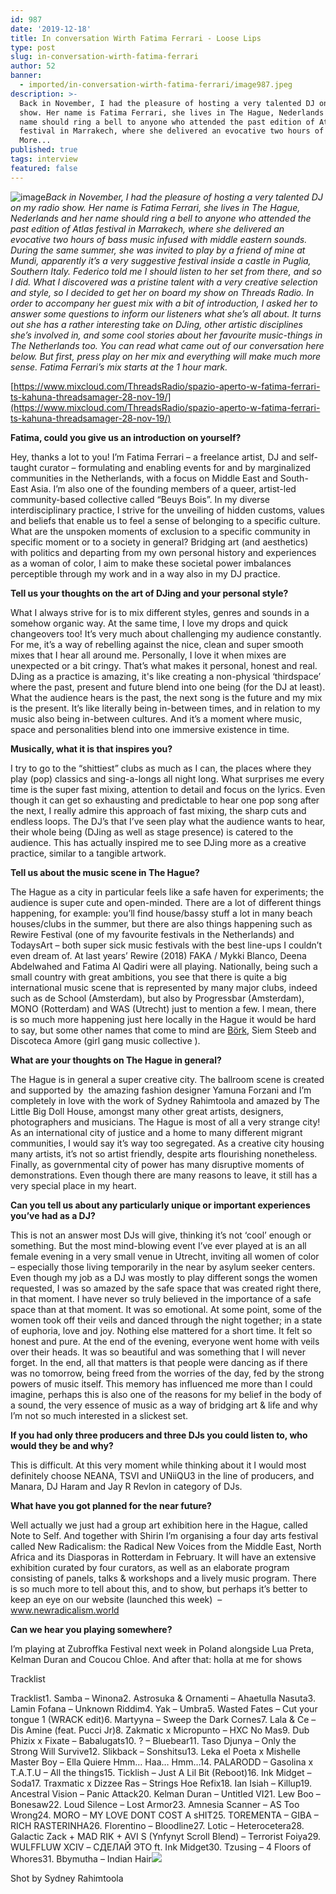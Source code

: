 ```yaml
---
id: 987
date: '2019-12-18'
title: In conversation Wirth Fatima Ferrari - Loose Lips
type: post
slug: in-conversation-wirth-fatima-ferrari
author: 52
banner:
  - imported/in-conversation-wirth-fatima-ferrari/image987.jpeg
description: >-
  Back in November, I had the pleasure of hosting a very talented DJ on my radio
  show. Her name is Fatima Ferrari, she lives in The Hague, Nederlands and her
  name should ring a bell to anyone who attended the past edition of Atlas
  festival in Marrakech, where she delivered an evocative two hours of [...]Read
  More...
published: true
tags: interview
featured: false
---
```

![image](../imported/in-conversation-wirth-fatima-ferrari/image987.jpeg)_Back in November, I had the pleasure of hosting a very talented DJ on my radio show. Her name is Fatima Ferrari, she lives in The Hague, Nederlands and her name should ring a bell to anyone who attended the past edition of Atlas festival in Marrakech, where she delivered an evocative two hours of bass music infused with middle eastern sounds. During the same summer, she was invited to play by a friend of mine at Mundi, apparently it’s a very suggestive festival inside a castle in Puglia, Southern Italy. Federico told me I should listen to her set from there, and so I did. What I discovered was a pristine talent with a very creative selection and style, so I decided to get her on board my show on Threads Radio. In order to accompany her guest mix with a bit of introduction, I asked her to answer some questions to inform our listeners what she’s all about. It turns out she has a rather interesting take on DJing, other artistic disciplines she’s involved in, and some cool stories about her favourite music-things in The Netherlands too._ _You can read what came out of our conversation here below. But first, press play on her mix and everything will make much more sense. Fatima Ferrari’s mix starts at the 1 hour mark._

[](https://www.mixcloud.com/ThreadsRadio/spazio-aperto-w-fatima-ferrari-ts-kahuna-threadsamager-28-nov-19/)[https://www.mixcloud.com/ThreadsRadio/spazio-aperto-w-fatima-ferrari-ts-kahuna-threadsamager-28-nov-19/](https://www.mixcloud.com/ThreadsRadio/spazio-aperto-w-fatima-ferrari-ts-kahuna-threadsamager-28-nov-19/)

**Fatima, could you give us an introduction on yourself?** 

Hey, thanks a lot to you! I’m Fatima Ferrari – a freelance artist, DJ and self-taught curator – formulating and enabling events for and by marginalized communities in the Netherlands, with a focus on Middle East and South-East Asia. I’m also one of the founding members of a queer, artist-led community-based collective called “Beuys Bois”. In my diverse interdisciplinary practice, I strive for the unveiling of hidden customs, values and beliefs that enable us to feel a sense of belonging to a specific culture. What are the unspoken moments of exclusion to a specific community in specific moment or to a society in general? Bridging art (and aesthetics) with politics and departing from my own personal history and experiences as a woman of color, I aim to make these societal power imbalances perceptible through my work and in a way also in my DJ practice. 

**Tell us your thoughts on the art of DJing and your personal style?**

What I always strive for is to mix different styles, genres and sounds in a somehow organic way. At the same time, I love my drops and quick changeovers too! It’s very much about challenging my audience constantly. For me, it’s a way of rebelling against the nice, clean and super smooth mixes that I hear all around me. Personally, I love it when mixes are unexpected or a bit cringy. That’s what makes it personal, honest and real. DJing as a practice is amazing, it's like creating a non-physical ‘thirdspace’ where the past, present and future blend into one being (for the DJ at least). What the audience hears is the past, the next song is the future and my mix is the present. It’s like literally being in-between times, and in relation to my music also being in-between cultures. And it’s a moment where music, space and personalities blend into one immersive existence in time.

**Musically, what it is that inspires you?**

I try to go to the “shittiest” clubs as much as I can, the places where they play (pop) classics and sing-a-longs all night long. What surprises me every time is the super fast mixing, attention to detail and focus on the lyrics. Even though it can get so exhausting and predictable to hear one pop song after the next, I really admire this approach of fast mixing, the sharp cuts and endless loops. The DJ’s that I’ve seen play what the audience wants to hear, their whole being (DJing as well as stage presence) is catered to the audience. This has actually inspired me to see DJing more as a creative practice, similar to a tangible artwork. 

**Tell us about the music scene in The Hague?**

The Hague as a city in particular feels like a safe haven for experiments; the audience is super cute and open-minded. There are a lot of different things happening, for example: you’ll find house/bassy stuff a lot in many beach houses/clubs in the summer, but there are also things happening such as Rewire Festival (one of my favourite festivals in the Netherlands) and TodaysArt – both super sick music festivals with the best line-ups I couldn’t even dream of. At last years’ Rewire (2018) FAKA / Mykki Blanco, Deena Abdelwahed and Fatima Al Qadiri were all playing. Nationally, being such a small country with great ambitions, you see that there is quite a big international music scene that is represented by many major clubs, indeed such as de School (Amsterdam), but also by Progressbar (Amsterdam), MONO (Rotterdam) and WAS (Utrecht) just to mention a few. I mean, there is so much more happening just here locally in the Hague it would be hard to say, but some other names that come to mind are [Börk](https://www.facebook.com/berkduygun/), Siem Steeb and Discoteca Amore (girl gang music collective ).

**What are your thoughts on The Hague in general?**

The Hague is in general a super creative city. The ballroom scene is created and supported by  the amazing fashion designer Yamuna Forzani and I’m completely in love with the work of Sydney Rahimtoola and amazed by The Little Big Doll House, amongst many other great artists, designers, photographers and musicians. The Hague is most of all a very strange city! As an international city of justice and a home to many different migrant communities, I would say it’s way too segregated. As a creative city housing many artists, it’s not so artist friendly, despite arts flourishing nonetheless. Finally, as governmental city of power has many disruptive moments of demonstrations. Even though there are many reasons to leave, it still has a very special place in my heart. 

**Can you tell us about any particularly unique or important experiences you’ve had as a DJ?**

This is not an answer most DJs will give, thinking it’s not ‘cool’ enough or something. But the most mind-blowing event I’ve ever played at is an all female evening in a very small venue in Utrecht, inviting all women of color – especially those living temporarily in the near by asylum seeker centers. Even though my job as a DJ was mostly to play different songs the women requested, I was so amazed by the safe space that was created right there, in that moment. I have never so truly believed in the importance of a safe space than at that moment. It was so emotional. At some point, some of the women took off their veils and danced through the night together; in a state of euphoria, love and joy. Nothing else mattered for a short time. It felt so honest and pure. At the end of the evening, everyone went home with veils over their heads. It was so beautiful and was something that I will never forget. In the end, all that matters is that people were dancing as if there was no tomorrow, being freed from the worries of the day, fed by the strong powers of music itself. This memory has influenced me more than I could imagine, perhaps this is also one of the reasons for my belief in the body of a sound, the very essence of music as a way of bridging art & life and why I’m not so much interested in a slickest set.  

**If you had only three producers and three DJs you could listen to, who would they be and why?**

This is difficult. At this very moment while thinking about it I would most definitely choose NEANA, TSVI and UNiiQU3 in the line of producers, and Manara, DJ Haram and Jay R Revlon in category of DJs. 

**What have you got planned for the near future?**

Well actually we just had a group art exhibition here in the Hague, called Note to Self. And together with Shirin I’m organising a four day arts festival called New Radicalism: the Radical New Voices from the Middle East, North Africa and its Diasporas in Rotterdam in February. It will have an extensive exhibition curated by four curators, as well as an elaborate program consisting of panels, talks & workshops and a lively music program. There is so much more to tell about this, and to show, but perhaps it’s better to keep an eye on our website (launched this week)  – www.newradicalism.world

**Can we hear you playing somewhere?** 

I’m playing at Zubroffka Festival next week in Poland alongside Lua Preta, Kelman Duran and Coucou Chloe. And after that: holla at me for shows  

Tracklist 

Tracklist1\. Samba – Winona2\. Astrosuka & Ornamenti – Ahaetulla Nasuta3\. Lamin Fofana – Unknown Riddim4\. Yak – Umbra5\. Wasted Fates – Cut your tongue 1 (WRACK edit)6\. Martyyna – Sweep the Dark Cornes7\. Lala & Ce – Dis Amine (feat. Pucci Jr)8\. Zakmatic x Micropunto – HXC No Mas9\. Dub Phizix x Fixate – Babalugats10\. ? – Bluebear11\. Taso Djunya – Only the Strong Will Survive12\. Slikback – Sonshitsu13\. Leka el Poeta x Mishelle Master Boy – Ella Quiere Hmm… Haa… Hmm…14\. PALARODD – Gasolina x T.A.T.U – All the things15\. Ticklish – Just A Lil Bit (Reboot)16\. Ink Midget – Soda17\. Traxmatic x Dizzee Ras – Strings Hoe Refix18\. Ian Isiah – Killup19\. Ancestral Vision – Panic Attack20\. Kelman Duran – Untitled VI21\. Lew Boo – Bonesaw22\. Loud Silence – Lost Armor23\. Amnesia Scanner – AS Too Wrong24\. MORO – MY LOVE DONT COST A sHIT25\. TOREMENTA – GIBA – RICH RASTERINHA26\. Florentino – Bloodline27\. Lotic – Heterocetera28\. Galactic Zack + MAD RIK + AVI S (Ynfynyt Scroll Blend) – Terrorist Foiya29\. WULFFLUW XCIV – СДЕЛАЙ ЭТО ft. Ink Midget30\. Tzusing – 4 Floors of Whores31\. Bbymutha – Indian Hair![](https://lh5.googleusercontent.com/6Klm2DchWDOa8dVXsB-CjIXPgTBTPl6gyt8OOQKgMHDng0_GBSkRsD7gYc3ugxcStOjpVtU-EZ38IbfxwojUUwh7ubU2sTGl_8k5o0y3fUau8NkQLDWnfUdqkmRqQIXSswEmaTHr)

Shot by Sydney Rahimtoola